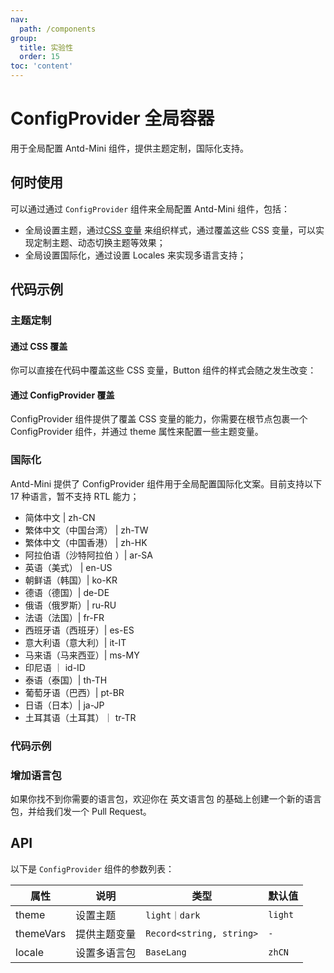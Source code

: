 ```yaml
---
nav:
  path: /components
group:
  title: 实验性
  order: 15
toc: 'content'
---
```


# ConfigProvider 全局容器

用于全局配置 Antd-Mini 组件，提供主题定制，国际化支持。

## 何时使用

可以通过通过 `ConfigProvider` 组件来全局配置 Antd-Mini 组件，包括：

- 全局设置主题，通过[CSS 变量](https://developer.mozilla.org/zh-CN/docs/Web/CSS/Using_CSS_custom_properties) 来组织样式，通过覆盖这些 CSS 变量，可以实现定制主题、动态切换主题等效果；
- 全局设置国际化，通过设置 Locales 来实现多语言支持；

## 代码示例

### 主题定制

#### 通过 CSS 覆盖

你可以直接在代码中覆盖这些 CSS 变量，Button 组件的样式会随之发生改变：

#### 通过 ConfigProvider 覆盖

ConfigProvider 组件提供了覆盖 CSS 变量的能力，你需要在根节点包裹一个 ConfigProvider 组件，并通过 theme 属性来配置一些主题变量。

### 国际化

Antd-Mini 提供了 ConfigProvider 组件用于全局配置国际化文案。目前支持以下 17 种语言，暂不支持 RTL 能力；

- 简体中文 | zh-CN
- 繁体中文（中国台湾） | zh-TW
- 繁体中文（中国香港） | zh-HK
- 阿拉伯语（沙特阿拉伯 ）| ar-SA
- 英语（美式） | en-US
- 朝鲜语（韩国）| ko-KR
- 德语（德国）| de-DE
- 俄语（俄罗斯）| ru-RU
- 法语（法国）| fr-FR
- 西班牙语（西班牙）| es-ES
- 意大利语（意大利）| it-IT
- 马来语（马来西亚）| ms-MY
- 印尼语 ｜ id-ID
- 泰语（泰国）| th-TH
- 葡萄牙语（巴西）| pt-BR
- 日语（日本）| ja-JP
- 土耳其语（土耳其）｜ tr-TR

### 代码示例

<code src='../../demo/pages/List/index'></code>

### 增加语言包

如果你找不到你需要的语言包，欢迎你在 英文语言包 的基础上创建一个新的语言包，并给我们发一个 Pull Request。

## API

以下是 `ConfigProvider` 组件的参数列表：

| 属性      | 说明         | 类型                     | 默认值  |
| --------- | ------------ | ------------------------ | ------- |
| theme     | 设置主题     | `light｜dark`            | `light` |
| themeVars | 提供主题变量 | `Record<string, string>` | `-`     |
| locale    | 设置多语言包 | `BaseLang`               | `zhCN`  |
